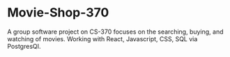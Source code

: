 # Movie-Shop-370
A group software project on CS-370 focuses on the searching, buying, and watching of movies.
Working with React, Javascript, CSS, SQL via PostgresQI.
